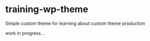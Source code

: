 # training-wp-theme

Simple custom theme for learning about custom theme production

work in progress...
